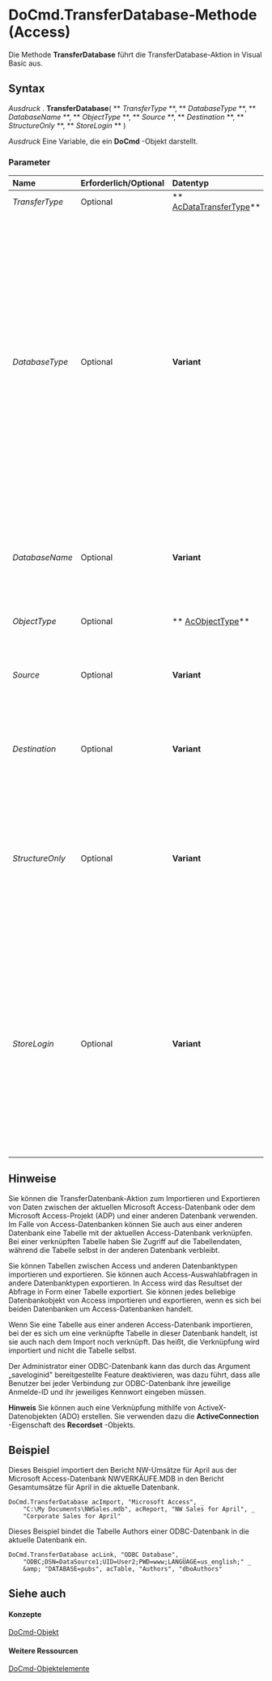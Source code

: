 
# DoCmd.TransferDatabase-Methode (Access)

Die Methode  **TransferDatabase** führt die TransferDatabase-Aktion in Visual Basic aus.
 


## Syntax

 *Ausdruck*  . **TransferDatabase**( ** *TransferType* **, ** *DatabaseType* **, ** *DatabaseName* **, ** *ObjectType* **, ** *Source* **, ** *Destination* **, ** *StructureOnly* **, ** *StoreLogin* ** )
 

 
 *Ausdruck*  Eine Variable, die ein **DoCmd** -Objekt darstellt.
 

 

### Parameter



|**Name**|**Erforderlich/Optional**|**Datentyp**|**Beschreibung**|
|:-----|:-----|:-----|:-----|
| _TransferType_|Optional|** [AcDataTransferType](cbd51e58-3873-ac1c-b494-55d43f1b2e25.md)**|Der Typ des gewünschten Transfers.|
| _DatabaseType_|Optional|**Variant**| Ein Zeichenfolgenausdruck mit dem Namen eines der Datenbanktypen, den Sie zum Importieren, Exportieren und Verknüpfen von Daten verwenden können. Der DatatbaseType-Parameter ist zum Exportieren und Verknüpfen von Daten erforderlich, jedoch nicht für das Importieren. Die Datenbanktypen sind folgende: <BR/>Microsoft Access (Standard) <BR/>Jet 2.x <BR/>Jet 3.x <BR/>dBase III <BR/>dBase IV <BR/>dBase 5.0 <BR/>Paradox 3.x <BR/>Paradox 4.x <BR/>Paradox 5.x <BR/>Paradox 7.x <BR/>ODBC-Datenbank <BR/>WSS|
| _DatabaseName_|Optional|**Variant**|Ein Zeichenfolgenausdruck, der den vollständigen Namen und Pfad der Datenbank angibt, die zum Importieren, Exportieren oder Verknüpfen von Daten verwendet werden soll.|
| _ObjectType_|Optional|** [AcObjectType](157a8d35-2b27-4f62-8e74-525043f6ec71.md)**|Der zu importierende oder exportierende Objekttyp.|
| _Source_|Optional|**Variant**|Ein Zeichenfolgenausdruck, der den Namen des Objekts angibt, dessen Daten importiert, exportiert oder verknüpft werden sollen.|
| _Destination_|Optional|**Variant**|Ein Zeichenfolgenausdruck, der den Namen des importierten, exportierten oder verknüpften Objekts in der Zieldatenbank angibt.|
| _StructureOnly_|Optional|**Variant**|Verwenden Sie  **True** (-1), um nur die Struktur einer Datenbanktabelle zu importieren oder zu exportieren. Verwenden Sie **False** (0), um die Struktur der Tabelle und die zugehörigen Daten zu importieren oder zu exportieren. Wenn Sie dieses Argument leer lassen, wird die Standardeinstellung ( **False** ) übernommen.|
| _StoreLogin_|Optional|**Variant**|Verwenden Sie  **True**, um in der Verbindungszeichenfolge einer verknüpften Tabelle den Benutzernamen (ID) und das Kennwort für eine ODBC-Datenbank zu speichern, zu der die Tabelle gehört. Auf diese Weise entfällt die Anmeldung beim Öffnen der Tabelle. Verwenden Sie **False**, wenn Sie den Benutzernamen und das Kennwort nicht speichern möchten. Wenn Sie für dieses Argument keinen Wert angeben, wird der Standardwert ( **False** ) verwendet. Dieses Argument ist nur in Visual Basic verfügbar.|

## Hinweise

Sie können die TransferDatenbank-Aktion zum Importieren und Exportieren von Daten zwischen der aktuellen Microsoft Access-Datenbank oder dem Microsoft Access-Projekt (ADP) und einer anderen Datenbank verwenden. Im Falle von Access-Datenbanken können Sie auch aus einer anderen Datenbank eine Tabelle mit der aktuellen Access-Datenbank verknüpfen. Bei einer verknüpften Tabelle haben Sie Zugriff auf die Tabellendaten, während die Tabelle selbst in der anderen Datenbank verbleibt.
 

 
Sie können Tabellen zwischen Access und anderen Datenbanktypen importieren und exportieren. Sie können auch Access-Auswahlabfragen in andere Datenbanktypen exportieren. In Access wird das Resultset der Abfrage in Form einer Tabelle exportiert. Sie können jedes beliebige Datenbankobjekt von Access importieren und exportieren, wenn es sich bei beiden Datenbanken um Access-Datenbanken handelt.
 

 
Wenn Sie eine Tabelle aus einer anderen Access-Datenbank importieren, bei der es sich um eine verknüpfte Tabelle in dieser Datenbank handelt, ist sie auch nach dem Import noch verknüpft. Das heißt, die Verknüpfung wird importiert und nicht die Tabelle selbst.
 

 
Der Administrator einer ODBC-Datenbank kann das durch das Argument „saveloginid" bereitgestellte Feature deaktivieren, was dazu führt, dass alle Benutzer bei jeder Verbindung zur ODBC-Datenbank ihre jeweilige Anmelde-ID und ihr jeweiliges Kennwort eingeben müssen.
 

 

 **Hinweis**  Sie können auch eine Verknüpfung mithilfe von ActiveX-Datenobjekten (ADO) erstellen. Sie verwenden dazu die  **ActiveConnection** -Eigenschaft des **Recordset** -Objekts.
 


## Beispiel

Dieses Beispiel importiert den Bericht NW-Umsätze für April aus der Microsoft Access-Datenbank NWVERKÄUFE.MDB in den Bericht Gesamtumsätze für April in die aktuelle Datenbank.
 

 

```
DoCmd.TransferDatabase acImport, "Microsoft Access", _ 
    "C:\My Documents\NWSales.mdb", acReport, "NW Sales for April", _ 
    "Corporate Sales for April"
```

Dieses Beispiel bindet die Tabelle Authors einer ODBC-Datenbank in die aktuelle Datenbank ein.
 

 



```
DoCmd.TransferDatabase acLink, "ODBC Database", _ 
    "ODBC;DSN=DataSource1;UID=User2;PWD=www;LANGUAGE=us_english;" _ 
    &amp; "DATABASE=pubs", acTable, "Authors", "dboAuthors"
```


## Siehe auch


#### Konzepte


 
 [DoCmd-Objekt](3ce44cca-9979-0a1e-9787-079a52ce528f.md)
#### Weitere Ressourcen


 
 [DoCmd-Objektelemente](3e7ade9e-86e4-0751-188b-5d31c9101651.md)